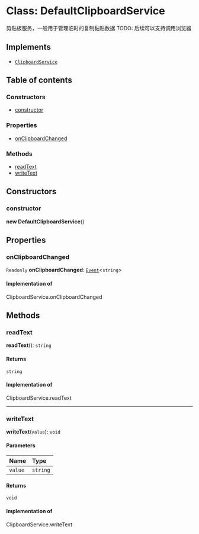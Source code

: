 # Class: DefaultClipboardService

剪贴板服务，一般用于管理临时的复制黏贴数据
TODO: 后续可以支持调用浏览器

## Implements

* [`ClipboardService`](/en/auto-docs/editor/variables/ClipboardService-1.md)

## Table of contents

### Constructors

* [constructor](/en/auto-docs/editor/classes/DefaultClipboardService.md#constructor)

### Properties

* [onClipboardChanged](/en/auto-docs/editor/classes/DefaultClipboardService.md#onclipboardchanged)

### Methods

* [readText](/en/auto-docs/editor/classes/DefaultClipboardService.md#readtext)
* [writeText](/en/auto-docs/editor/classes/DefaultClipboardService.md#writetext)

## Constructors

### constructor

**new DefaultClipboardService**()

## Properties

### onClipboardChanged

`Readonly` **onClipboardChanged**: [`Event`](/en/auto-docs/editor/interfaces/Event-1.md)<`string`>

#### Implementation of

ClipboardService.onClipboardChanged

## Methods

### readText

**readText**(): `string`

#### Returns

`string`

#### Implementation of

ClipboardService.readText

***

### writeText

**writeText**(`value`): `void`

#### Parameters

| Name | Type |
| :------ | :------ |
| `value` | `string` |

#### Returns

`void`

#### Implementation of

ClipboardService.writeText
